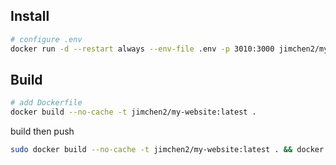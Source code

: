 ## Install

```sh
# configure .env
docker run -d --restart always --env-file .env -p 3010:3000 jimchen2/my-website:latest
```

## Build

```sh
# add Dockerfile
docker build --no-cache -t jimchen2/my-website:latest .
```

build then push
```sh
sudo docker build --no-cache -t jimchen2/my-website:latest . && docker push jimchen2/my-website:latest
```